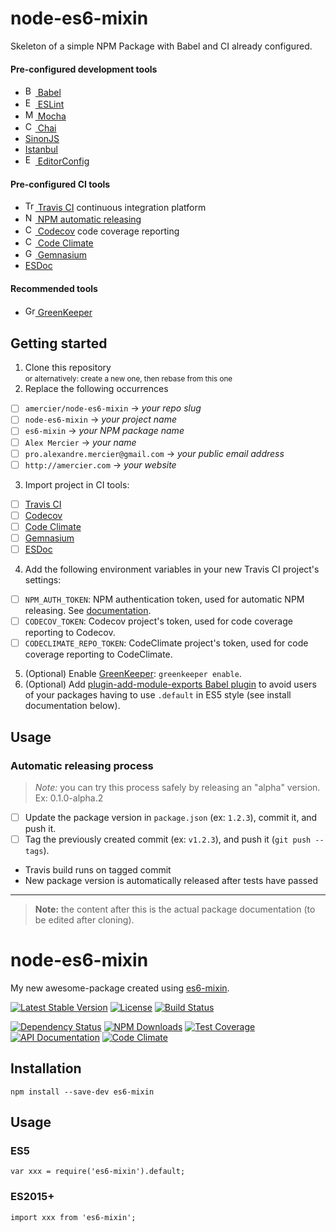 node-es6-mixin
====================

Skeleton of a simple NPM Package with Babel and CI already configured.

#### Pre-configured development tools

- [<img alt="Babel" src="https://babeljs.io/favicon.ico" height="16"> Babel](https://babeljs.io/)
- [<img alt="ESLint" src="http://eslint.org/img/favicon.512x512.png" height="16"> ESLint](http://eslint.org/)
- [<img alt="Mocha" src="https://mochajs.org/favicon.ico" height="16"> Mocha](https://mochajs.org/)
- [<img alt="Chai" src="http://chaijs.com/img/favicon.ico" height="16"> Chai](http://chaijs.com/)
- [SinonJS](http://sinonjs.org/)
- [Istanbul](https://github.com/gotwarlost/istanbul)
- [<img alt="EditorConfig" src="http://editorconfig.org/favicon.ico" height="16"> EditorConfig](http://editorconfig.org/)

#### Pre-configured CI tools

- [<img alt="Travis CI" src="https://cdn.travis-ci.org/images/favicon-662edf026745110e8203d8cf38d1d325.png" height="16"> Travis CI](https://travis-ci.org/) continuous integration platform
- [<img alt="NPM" src="https://www.npmjs.com/static/images/touch-icons/favicon.ico" height="16"> NPM automatic releasing](https://docs.travis-ci.com/user/deployment/npm)
- [<img alt="Codecov" src="https://d234q63orb21db.cloudfront.net/ad63907877249140772dff929ad1c340e424962a/media/images/favicon.png" height="16"> Codecov](https://codecov.io/) code coverage reporting
- [<img alt="Code Climate" src="https://codeclimate.com/favicon.png" height="16"> Code Climate](https://codeclimate.com/)
- [<img alt="Gemnasium" src="https://gemnasium.com/assets/favicon.png" height="16"> Gemnasium](https://gemnasium.com/)
- [ESDoc](https://esdoc.org/)

#### Recommended tools

- [<img alt="GreenKeeper" src="http://greenkeeper.io/favicon-16x16.png" height="16"> GreenKeeper](http://greenkeeper.io/)

## Getting started

1. Clone this repository  
   <small>or alternatively: create a new one, then rebase from this one</small>
2. Replace the following occurrences
  - [ ] `amercier/node-es6-mixin` → *your repo slug*
  - [ ] `node-es6-mixin` → *your project name*
  - [ ] `es6-mixin` → *your NPM package name*
  - [ ] `Alex Mercier` → *your name*
  - [ ] `pro.alexandre.mercier@gmail.com` → *your public email address*
  - [ ] `http://amercier.com` → *your website*
3. Import project in CI tools:
  - [ ] [Travis CI](https://travis-ci.org/)
  - [ ] [Codecov](https://codecov.io/)
  - [ ] [Code Climate](https://codeclimate.com/github/signup)
  - [ ] [Gemnasium](https://gemnasium.com/)
  - [ ] [ESDoc](https://doc.esdoc.org/-/generate.html)
4. Add the following environment variables in your new Travis CI project's settings:
  - [ ] `NPM_AUTH_TOKEN`: NPM authentication token, used for automatic NPM releasing. See [documentation](https://docs.travis-ci.com/user/deployment/npm).
  - [ ] `CODECOV_TOKEN`: Codecov project's token, used for code coverage reporting to Codecov.
  - [ ] `CODECLIMATE_REPO_TOKEN`: CodeClimate project's token, used for code coverage reporting to CodeClimate.
5. (Optional) Enable [GreenKeeper](http://greenkeeper.io/): `greenkeeper enable`.
6. (Optional) Add [plugin-add-module-exports Babel plugin](https://www.npmjs.com/package/babel-plugin-add-module-exports) to avoid users of your packages having to use `.default` in ES5 style (see install documentation below).

## Usage

### Automatic releasing process

> *Note:* you can try this process safely by releasing an "alpha" version. Ex: 0.1.0-alpha.2

- [ ] Update the package version in `package.json` (ex: `1.2.3`), commit it, and push it.
- [ ] Tag the previously created commit (ex: `v1.2.3`), and push it (`git push --tags`).
- Travis build runs on tagged commit
- New package version is automatically released after tests have passed

---

> **Note:** the content after this is the actual package documentation (to be edited after cloning).


node-es6-mixin
====================

My new awesome-package created using [es6-mixin](https://www.npmjs.com/es6-mixin).

[![Latest Stable Version](https://img.shields.io/npm/v/es6-mixin.svg)](https://www.npmjs.com/package/es6-mixin)
[![License](https://img.shields.io/npm/l/es6-mixin.svg)](https://www.npmjs.com/package/es6-mixin)
[![Build Status](https://img.shields.io/travis/amercier/node-es6-mixin/master.svg)](https://travis-ci.org/amercier/node-es6-mixin)

[![Dependency Status](http://img.shields.io/gemnasium/amercier/node-es6-mixin.svg)](https://gemnasium.com/amercier/node-es6-mixin)
[![NPM Downloads](https://img.shields.io/npm/dm/es6-mixin.svg)](https://www.npmjs.com/package/es6-mixin)
[![Test Coverage](https://img.shields.io/codecov/c/github/amercier/node-es6-mixin/master.svg)](https://codecov.io/github/amercier/node-es6-mixin?branch=master)
[![API Documentation](https://doc.esdoc.org/github.com/amercier/node-es6-mixin/badge.svg)](https://doc.esdoc.org/github.com/amercier/node-es6-mixin/)
[![Code Climate](https://img.shields.io/codeclimate/github/amercier/node-es6-mixin.svg)](https://codeclimate.com/github/amercier/node-es6-mixin)


Installation
------------

    npm install --save-dev es6-mixin

Usage
-----

### ES5

    var xxx = require('es6-mixin').default;

### ES2015+

    import xxx from 'es6-mixin';
